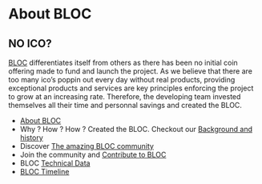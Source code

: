 # About BLOC

## NO ICO?
[BLOC](https://bloc.money) differentiates itself from others as there has been no initial coin offering made to fund and launch the project. As we believe that there are too many ico’s poppin out every day without real products, providing exceptional products and services are key principles enforcing the project to grow at an increasing rate. Therefore, the developing team invested themselves all their time and personnal savings and created the BLOC.

* [About BLOC](About-BLOC.md)
* Why ? How ? How ? Created the BLOC. Checkout our [Background and history](Background-and-History.md)
* Discover [The amazing BLOC community](Community.md)
* Join the community and [Contribute to BLOC](Contributing.md)
* BLOC [Technical Data](Technical-Data.md)
* [BLOC Timeline](Timeline.md)